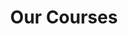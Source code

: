 ---
layout: courses
title: Our Courses
firstCourse: Master Python > From Basics to Advanced Web Development with Flask.
firstCourseDescription: Dive into the world of test automation with our comprehensive Python course, designed to take you from absolute beginner to software quality (QA) expert. You will learn everything needed to test frontend, backend, and mobile applications using modern libraries like pytest, selenium, and appium. Moreover, we'll teach you essential programming concepts like Page Object Model (POM) and Object-Oriented Programming (OOP). Classes are 100% online, allowing you to learn at your own pace. Start your journey towards a career in test automation today.
permalink: /courses/
---